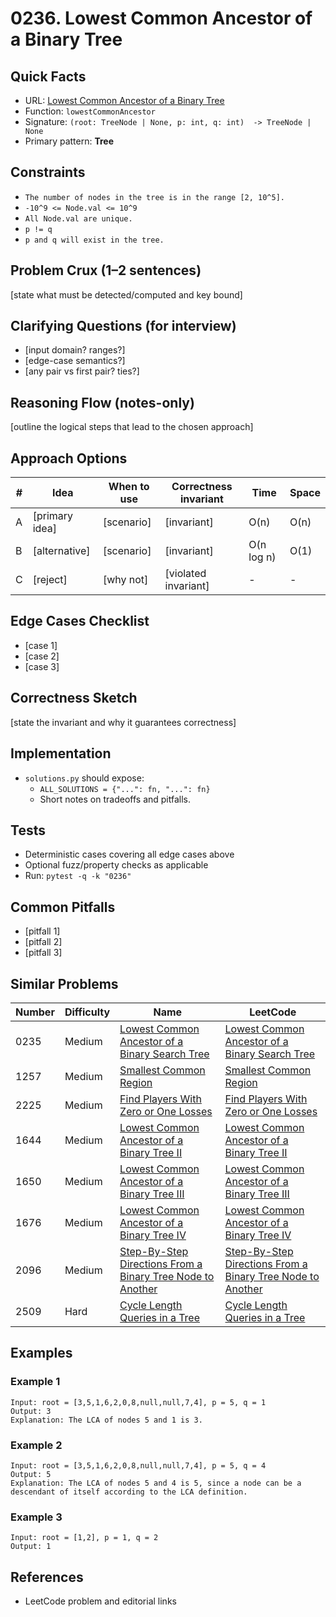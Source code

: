 # 0236. Lowest Common Ancestor of a Binary Tree

## Quick Facts

- URL:
  [Lowest Common Ancestor of a Binary Tree](https://leetcode.com/problems/lowest-common-ancestor-of-a-binary-tree/)
- Function: `lowestCommonAncestor`
- Signature: `(root: TreeNode | None, p: int, q: int)  -> TreeNode | None`
- Primary pattern: **Tree**

## Constraints

- `The number of nodes in the tree is in the range [2, 10^5].`
- `-10^9 <= Node.val <= 10^9`
- `All Node.val are unique.`
- `p != q`
- `p and q will exist in the tree.`

## Problem Crux (1–2 sentences)

[state what must be detected/computed and key bound]

## Clarifying Questions (for interview)

- [input domain? ranges?]
- [edge-case semantics?]
- [any pair vs first pair? ties?]

## Reasoning Flow (notes-only)

[outline the logical steps that lead to the chosen approach]

## Approach Options

| #   | Idea           | When to use | Correctness invariant | Time       | Space |
| --- | -------------- | ----------- | --------------------- | ---------- | ----- |
| A   | [primary idea] | [scenario]  | [invariant]           | O(n)       | O(n)  |
| B   | [alternative]  | [scenario]  | [invariant]           | O(n log n) | O(1)  |
| C   | [reject]       | [why not]   | [violated invariant]  | -          | -     |

## Edge Cases Checklist

- [case 1]
- [case 2]
- [case 3]

## Correctness Sketch

[state the invariant and why it guarantees correctness]

## Implementation

- `solutions.py` should expose:
    - `ALL_SOLUTIONS = {"...": fn, "...": fn}`
    - Short notes on tradeoffs and pitfalls.

## Tests

- Deterministic cases covering all edge cases above
- Optional fuzz/property checks as applicable
- Run: `pytest -q -k "0236"`

## Common Pitfalls

- [pitfall 1]
- [pitfall 2]
- [pitfall 3]

## Similar Problems

| Number | Difficulty | Name                                                                                                                                       | LeetCode                                                                                                                                                |
| ------ | ---------- | ------------------------------------------------------------------------------------------------------------------------------------------ | ------------------------------------------------------------------------------------------------------------------------------------------------------- |
| 0235   | Medium     | [Lowest Common Ancestor of a Binary Search Tree](../0235-lowest-common-ancestor-of-a-binary-search-tree/readme.md)                         | [Lowest Common Ancestor of a Binary Search Tree](https://leetcode.com/problems/lowest-common-ancestor-of-a-binary-search-tree/)                         |
| 1257   | Medium     | [Smallest Common Region](../1257-smallest-common-region/readme.md)                                                                         | [Smallest Common Region](https://leetcode.com/problems/smallest-common-region/)                                                                         |
| 2225   | Medium     | [Find Players With Zero or One Losses](../2225-find-players-with-zero-or-one-losses/readme.md)                                             | [Find Players With Zero or One Losses](https://leetcode.com/problems/find-players-with-zero-or-one-losses/)                                             |
| 1644   | Medium     | [Lowest Common Ancestor of a Binary Tree II](../1644-lowest-common-ancestor-of-a-binary-tree-ii/readme.md)                                 | [Lowest Common Ancestor of a Binary Tree II](https://leetcode.com/problems/lowest-common-ancestor-of-a-binary-tree-ii/)                                 |
| 1650   | Medium     | [Lowest Common Ancestor of a Binary Tree III](../1650-lowest-common-ancestor-of-a-binary-tree-iii/readme.md)                               | [Lowest Common Ancestor of a Binary Tree III](https://leetcode.com/problems/lowest-common-ancestor-of-a-binary-tree-iii/)                               |
| 1676   | Medium     | [Lowest Common Ancestor of a Binary Tree IV](../1676-lowest-common-ancestor-of-a-binary-tree-iv/readme.md)                                 | [Lowest Common Ancestor of a Binary Tree IV](https://leetcode.com/problems/lowest-common-ancestor-of-a-binary-tree-iv/)                                 |
| 2096   | Medium     | [Step-By-Step Directions From a Binary Tree Node to Another](../2096-step-by-step-directions-from-a-binary-tree-node-to-another/readme.md) | [Step-By-Step Directions From a Binary Tree Node to Another](https://leetcode.com/problems/step-by-step-directions-from-a-binary-tree-node-to-another/) |
| 2509   | Hard       | [Cycle Length Queries in a Tree](../2509-cycle-length-queries-in-a-tree/readme.md)                                                         | [Cycle Length Queries in a Tree](https://leetcode.com/problems/cycle-length-queries-in-a-tree/)                                                         |

## Examples

### Example 1

```text
Input: root = [3,5,1,6,2,0,8,null,null,7,4], p = 5, q = 1
Output: 3
Explanation: The LCA of nodes 5 and 1 is 3.
```

### Example 2

```text
Input: root = [3,5,1,6,2,0,8,null,null,7,4], p = 5, q = 4
Output: 5
Explanation: The LCA of nodes 5 and 4 is 5, since a node can be a descendant of itself according to the LCA definition.
```

### Example 3

```text
Input: root = [1,2], p = 1, q = 2
Output: 1
```

## References

- LeetCode problem and editorial links
